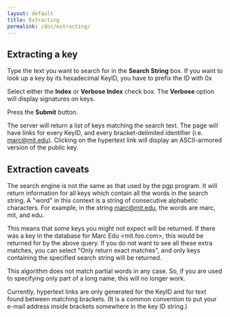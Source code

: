 ```yaml
---
layout: default
title: Extracting
permalink: /doc/extracting/
---
```


## Extracting a key
Type the text you want to search for in the **Search String** box. If you want to look up a key by its hexadecimal KeyID, you have to prefix the ID with 0x

Select either the **Index** or **Verbose Index** check box. The **Verbose** option will display signatures on keys.

Press the **Submit** button.

The server will return a list of keys matching the search text. The page will have links for every KeyID, and every bracket-delimited identifier (i.e. <marc@mit.edu>). Clicking on the hypertext link will display an ASCII-armored version of the public key.

## Extraction caveats
The search engine is not the same as that used by the pgp program. It will return information for all keys which contain all the words in the search string. A "word" in this context is a string of consecutive alphabetic characters. For example, in the string marc@mit.edu, the words are marc, mit, and edu.

This means that some keys you might not expect will be returned. If there was a key in the database for Marc Edu <mit.foo.com>, this would be returned for by the above query. If you do not want to see all these extra matches, you can select "Only return exact matches", and only keys containing the specified search string will be returned.

This algorithm does not match partial words in any case. So, if you are used to specifying only part of a long name, this will no longer work.

Currently, hypertext links are only generated for the KeyID and for text found between matching brackets. (It is a common convention to put your e-mail address inside brackets somewhere in the key ID string.)

